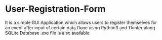 # User-Registration-Form
It is a simple GUI Application which allows users to register themselves for an event after input of certain data
Done using Python3 and Tkinter along SQLite Database
.exe file is also available

